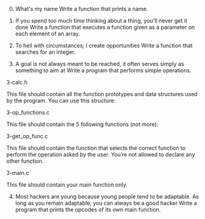 0. What's my name
Write a function that prints a name.


1. If you spend too much time thinking about a thing, you'll never get it done
Write a function that executes a function given as a parameter on each element of an array.


2. To hell with circumstances; I create opportunities
Write a function that searches for an integer.


3. A goal is not always meant to be reached, it often serves simply as something to aim at
Write a program that performs simple operations.

3-calc.h

This file should contain all the function prototypes and data structures used by the program. You can use this structure:

3-op_functions.c

This file should contain the 5 following functions (not more):

3-get_op_func.c

This file should contain the function that selects the correct function to perform the operation asked by the user. You’re not allowed to declare any other function.

3-main.c

This file should contain your main function only.




4. Most hackers are young because young people tend to be adaptable. As long as you remain adaptable, you can always be a good hacker
Write a program that prints the opcodes of its own main function.
